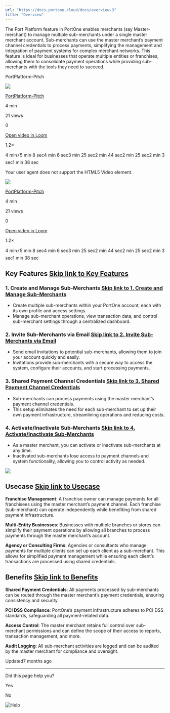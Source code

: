 ```yaml
---
url: "https://docs.portone.cloud/docs/overview-3"
title: "Overview"
---
```


The Port Platform feature in PortOne enables merchants (say Master-merchant) to manage multiple sub-merchants under a single master merchant account. Sub-merchants can use the master merchant’s payment channel credentials to process payments, simplifying the management and integration of payment systems for complex merchant networks. This feature is ideal for businesses that operate multiple entities or franchises, allowing them to consolidate payment operations while providing sub-merchants with the tools they need to succeed.

PortPlatform-Pitch

![](https://cdn.loom.com/avatars/default-avatar.svg)

[PortPlatform-Pitch](https://www.loom.com/share/e8b151a387484ae0b84891e52f8d37c9?source=embed_watch_on_loom_cta "PortPlatform-Pitch")

4 min

21 views

0

[Open video in Loom](https://www.loom.com/share/e8b151a387484ae0b84891e52f8d37c9?source=embed_watch_on_loom_cta "Open video in Loom")

1.2×

4 min⚡️5 min 8 sec4 min 6 sec3 min 25 sec2 min 44 sec2 min 25 sec2 min 3 sec1 min 38 sec

Your user agent does not support the HTML5 Video element.

![](https://cdn.loom.com/avatars/default-avatar.svg)

[PortPlatform-Pitch](https://www.loom.com/share/e8b151a387484ae0b84891e52f8d37c9?source=embed_watch_on_loom_cta "PortPlatform-Pitch")

4 min

21 views

0

[Open video in Loom](https://www.loom.com/share/e8b151a387484ae0b84891e52f8d37c9?source=embed_watch_on_loom_cta "Open video in Loom")

1.2×

4 min⚡️5 min 8 sec4 min 6 sec3 min 25 sec2 min 44 sec2 min 25 sec2 min 3 sec1 min 38 sec

## Key Features   [Skip link to Key Features](https://docs.portone.cloud/docs/overview-3\#key-features)

### 1\. Create and Manage Sub-Merchants   [Skip link to 1. Create and Manage Sub-Merchants](https://docs.portone.cloud/docs/overview-3\#1-create-and-manage-sub-merchants)

- Create multiple sub-merchants within your PortOne account, each with its own profile and access settings.
- Manage sub-merchant operations, view transaction data, and control sub-merchant settings through a centralized dashboard.

### 2\. Invite Sub-Merchants via Email   [Skip link to 2. Invite Sub-Merchants via Email](https://docs.portone.cloud/docs/overview-3\#2-invite-sub-merchants-via-email)

- Send email invitations to potential sub-merchants, allowing them to join your account quickly and easily.
- Invitations provide sub-merchants with a secure way to access the system, configure their accounts, and start processing payments.

### 3\. Shared Payment Channel Credentials   [Skip link to 3. Shared Payment Channel Credentials](https://docs.portone.cloud/docs/overview-3\#3-shared-payment-channel-credentials)

- Sub-merchants can process payments using the master merchant’s payment channel credentials.
- This setup eliminates the need for each sub-merchant to set up their own payment infrastructure, streamlining operations and reducing costs.

### 4\. Activate/Inactivate Sub-Merchants   [Skip link to 4. Activate/Inactivate Sub-Merchants](https://docs.portone.cloud/docs/overview-3\#4-activateinactivate-sub-merchants)

- As a master merchant, you can activate or inactivate sub-merchants at any time.
- Inactivated sub-merchants lose access to payment channels and system functionality, allowing you to control activity as needed.

![](https://files.readme.io/f0ee41ef7de6e5494925a2dac9919e8745d7d2afe641e18475905e26c72dc288-Screenshot_2024-09-11_at_5.48.05_PM.png)

## Usecase   [Skip link to Usecase](https://docs.portone.cloud/docs/overview-3\#usecase)

**Franchise Management**: A franchise owner can manage payments for all franchisees using the master merchant’s payment channel. Each franchise (sub-merchant) can operate independently while benefiting from shared payment infrastructure.

**Multi-Entity Businesses**: Businesses with multiple branches or stores can simplify their payment operations by allowing all branches to process payments through the master merchant’s account.

**Agency or Consulting Firms**: Agencies or consultants who manage payments for multiple clients can set up each client as a sub-merchant. This allows for simplified payment management while ensuring each client’s transactions are processed using shared credentials.

## Benefits   [Skip link to Benefits](https://docs.portone.cloud/docs/overview-3\#benefits)

**Shared Payment Credentials**: All payments processed by sub-merchants can be routed through the master merchant’s payment credentials, ensuring consistency and security.

**PCI DSS Compliance**: PortOne’s payment infrastructure adheres to PCI DSS standards, safeguarding all payment-related data.

**Access Control**: The master merchant retains full control over sub-merchant permissions and can define the scope of their access to reports, transaction management, and more.

**Audit Logging**: All sub-merchant activities are logged and can be audited by the master merchant for compliance and oversight.

Updated7 months ago

* * *

Did this page help you?

Yes

No

![Help](https://cdn.jsdelivr.net/gh/iamport-intl/portone-devx-chatbot-widget@production/public/chat-intro1.svg)